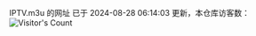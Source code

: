 IPTV.m3u 的网址 已于 2024-08-28 06:14:03 更新，本仓库访客数：![Visitor's Count](https://profile-counter.glitch.me/hero1898_tv/count.svg)
